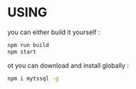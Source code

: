# USING

you can either build it yourself :  
```bash
npm run build
npm start
```  
ot you can download and install globally :  
```bash
npm i mytssql -g
```